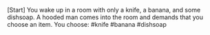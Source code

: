 [Start]
You wake up in a room with only a knife, a banana, and some dishsoap. A hooded man comes into the room and demands that you choose an item. You choose:
#knife
#banana
#dishsoap